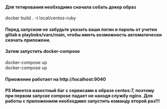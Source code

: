 #### Для тетирования необходимо сначала собать докер образ 
docker build . -t local/centos-ruby  
#### Перед запуском не забудьте указать ваши логин и пароль от учетки giltab в playboks/vars/main, чтобы иметь возможность автоматически скачать приложени.
#### Затем запустить docker-compose 
docker-compose up  
docker-compose up    
#### Приожение работает на http://localhost:9040
#### PS Имеется известный баг с сервисами в образе centos:7, поэтому при первом запуске compose падает не находя службу nginx. Для работы с приложением необходимо запустить команду второй раз!!!

